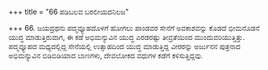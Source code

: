 +++
title = "66 ಪಡಿಬಲವ ಬರಲೀಯದನಿಲಜ"

+++
66. ಜಯದ್ರಥನು  ಪದ್ಮವ್ಯೂಹದೊಳಗೆ ಹೋಗಲು ಪಾಂಡವರ ಸೇನೆಗೆ ಅವಕಾಶವನ್ನು ಕೊಡದೆ ಭೀಮನೊಡನೆ ಯುದ್ಧ ಮಾಡುತ್ತಿರುವಾಗ, ಈ ಕಡೆ ಅಭಿಮನ್ಯುವಿನ ಯುದ್ಧ ಎರಡರಷ್ಟು ತೀವ್ರತೆಯಿಂದ ಮುಂದುವರಿಯುತ್ತಿತ್ತು. ಪದ್ಮವ್ಯೂಹದ ಮಧ್ಯದಲ್ಲಿದ್ದ ಸೇನೆಯಲ್ಲಿ ಉತ್ಸಾಹದಿಂದ ಯುದ್ಧ ಮಾಡುತ್ತಿದ್ದ ವೀರರನ್ನು ಅರ್ಜುನನ ಪುತ್ರನಾದ ಅಭಿಮನ್ಯುವಿನ ಬಿಡಿಬಿಡಿಯಾದ ಬಾಣಗಳು, ದೇವಲೋಕದ ವಧುಗಳ ಕಡೆಗೆ ಕಳಿಸುತ್ತಿದ್ದವು.